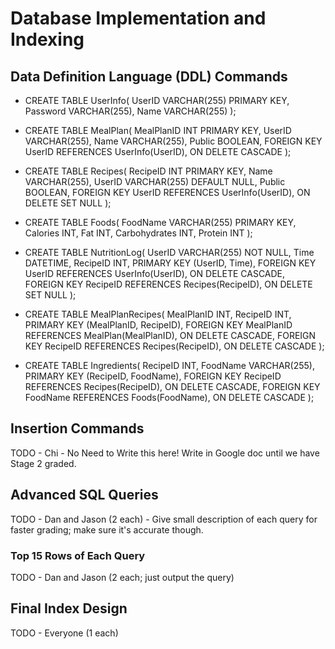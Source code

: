 # Database Implementation and Indexing

## Data Definition Language (DDL) Commands

- CREATE TABLE UserInfo(
    UserID VARCHAR(255) PRIMARY KEY,
    Password VARCHAR(255),
    Name VARCHAR(255) );

- CREATE TABLE MealPlan(
    MealPlanID INT PRIMARY KEY,
    UserID VARCHAR(255),
    Name VARCHAR(255),
    Public BOOLEAN,
    FOREIGN KEY UserID REFERENCES UserInfo(UserID),
    ON DELETE CASCADE );

- CREATE TABLE Recipes(
    RecipeID INT PRIMARY KEY,
    Name VARCHAR(255),
    UserID VARCHAR(255) DEFAULT NULL,
    Public BOOLEAN,
    FOREIGN KEY UserID REFERENCES UserInfo(UserID),
    ON DELETE SET NULL );

- CREATE TABLE Foods(
    FoodName VARCHAR(255) PRIMARY KEY,
    Calories INT,
    Fat INT,
    Carbohydrates INT,
    Protein INT );

- CREATE TABLE NutritionLog(
    UserID VARCHAR(255) NOT NULL,
    Time DATETIME,
    RecipeID INT,
    PRIMARY KEY (UserID, Time),
    FOREIGN KEY UserID REFERENCES UserInfo(UserID),
    ON DELETE CASCADE,
    FOREIGN KEY RecipeID REFERENCES Recipes(RecipeID),
    ON DELETE SET NULL );
  
- CREATE TABLE MealPlanRecipes(
    MealPlanID INT,
    RecipeID INT,
    PRIMARY KEY (MealPlanID, RecipeID),
    FOREIGN KEY MealPlanID REFERENCES MealPlan(MealPlanID),
    ON DELETE CASCADE,
    FOREIGN KEY RecipeID REFERENCES Recipes(RecipeID),
    ON DELETE CASCADE );

- CREATE TABLE Ingredients(
    RecipeID INT,
    FoodName VARCHAR(255),
    PRIMARY KEY (RecipeID, FoodName),
    FOREIGN KEY RecipeID REFERENCES Recipes(RecipeID),
    ON DELETE CASCADE,
    FOREIGN KEY FoodName REFERENCES Foods(FoodName),
    ON DELETE CASCADE );

## Insertion Commands
TODO - Chi - No Need to Write this here! Write in Google doc until we have Stage 2 graded.
## Advanced SQL Queries
TODO - Dan and Jason (2 each) - Give small description of each query for faster grading; make sure it's accurate though.
### Top 15 Rows of Each Query
TODO - Dan and Jason (2 each; just output the query)
## Final Index Design
TODO - Everyone (1 each)
